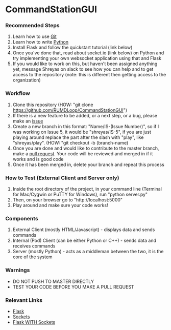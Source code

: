 CommandStationGUI
=================

### Recommended Steps

1. Learn how to use [Git](https://www.codecademy.com/learn/learn-git)
2. Learn how to write [Python](https://www.codecademy.com/learn/python)
2. Install Flask and follow the quickstart tutorial (link below)
3. Once you've done that, read about socket.io (link below) on Python and try implementing your own websocket application using that and Flask
4. If you would like to work on this, but haven't been assigned anything yet, message Shreyas on slack to see how you can help and to get access to the repository (note: this is different then getting access to the organization)

### Workflow

1. Clone this repository (HOW: "git clone https://github.com/RUMDLoop/CommandStationGUI")
2. If there is a new feature to be added, or a next step, or a bug, please make an [issue](https://help.github.com/articles/creating-an-issue/)
3. Create a new branch in this format: "Name/IS-(Issue Number)", so if I was working on Issue 5, it would be "shreyas/IS-5", if you are just playing around replace the part after the slash with "play", like "shreyas/play". (HOW: "git checkout -b (branch-name)
4. Once you are done and would like to contribute to the master branch, make a [pull request](https://help.github.com/articles/creating-a-pull-request/). Your code will be reviewed and merged in if it works and is good code
5. Once it has been merged in, delete your branch and repeat this process

### How to Test (External Client and Server only)
1. Inside the root directory of the project, in your command line (Terminal for Mac/Cygwin or PuTTY for Windows), run "python server.py"
2. Then, on your browser go to "http://localhost:5000"
3. Play around and make sure your code works!

### Components
1. External Client (mostly HTML/Javascript) - displays data and sends commands
2. Internal (Pod) Client (can be either Python or C++) - sends data and receives commands
3. Server (mostly Python) - acts as a middleman between the two, it is the core of the system


### Warnings

* DO NOT PUSH TO MASTER DIRECTLY
* TEST YOUR CODE BEFORE YOU MAKE A PULL REQUEST

### Relevant Links

* [Flask](http://flask.pocoo.org/docs/0.10/quickstart/)
* [Sockets](http://python-socketio.readthedocs.org/en/latest/)
* [Flask WITH Sockets](https://flask-socketio.readthedocs.org/en/latest/)
